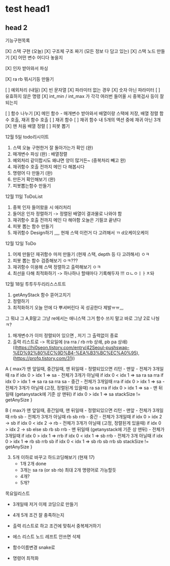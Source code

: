 # test head1
## head 2

기능구현목록

[X] 스택 구현 (오늘)
    [X] 구조체 구조 짜기 (모든 정보 다 담고 있는)
    [X] 스택 노드 만들기
    [X] 어떤 변수 어디다 놓을지

[X] 인자 받아와서 파싱

[X] ra rb 뭐시기등 만들기

[ ] 예외처리 (내일)
    [X] 빈 문자열
    [X] 파라미터 없는 경우
    [X] 숫자 아닌 파라미터
    [ ] 유효하지 않은 명령
    [X] int_min / int_max 가 각각 여러번 들어올 시 중복검사 등이 잘 되는지

[ ] 함수 나누기
    [X] 메인 함수 - 매개변수 받아와서 배열이랑 스택에 저장, 배열 정렬 함수 호출, 재귀 함수 호출
    [ ] 재귀 함수
    [ ] 재귀 함수 내 5개의 액션 중에 재귀 아닌 3개
    [X] 맨 처음 배열 정렬
    [ ] 피봇 뽑기


12월 5일 todo리시이트
1. 스택 오늘 구현한거 잘 돌아가는가 확인 (완)
2. 매개변수 파싱 (완) : 배열정렬
3. 예외처리 같이합시도 왜냐면 양이 많거든~ (중복처리 빼고 완)
4. 재귀함수 호출 전까지 메인 다 해봅시다
5. 명령어 다 만들기 (완)
6. 만든거 확인해보기 (완)
7. 피봇뽑는함수 만들기

12월 11일 ToDoList
1. 중복 인자 들어왔을 시 에러처리
2. 들어온 인자 정렬하기 -> 정렬된 배열이 결과물로 나와야 함
3. 재귀함수 호출 전까지 메인 다 해야함 오늘은 기필코 끝낸다
4. 피봇 뽑는 함수 만들기
5. 재귀함수 Design하기 ,,,, 현재 스택 이런거 다 고려해서 ㄲ d오케이오케이

12월 12일 ToDo
1. 어제 만들던 재귀함수 마저 만들기 (현재 스택, depth 등 다 고려해서) ㅇㅋ
2. 피봇 뽑는 함수 검증해보기 ㅇㅋ???
3. 재귀함수 이용해 스택 정렬하고 출력해보기 ㅇㅋ
4. 최선을 다해 최적화하기 -> 하나하나 할때마다 기록해두자 !!! ㅁㄴㅇㅣㅏㅈ돠

12월  18일  투투두두리리스스트트
1. getAnyStack 함수 뜯어고치기
2. 정렬하기
3. 최적화하기
오늘 안에 다 뿌셔버린다 꼭 성공한다 제발ㅠㅠ,,,


그 뭐냐 그 A,B말고 그냥 re에서는 애니스택 그거 함수 쓰지 말고 바로 그냥 2로 나눵ㅋ?

1. 매개변수가 이미 정렬되어 있으면 , 저기 그 출력없이 종료
2. 출력 리스트로 -> 목요일에 (ra rra / rb rrb 상쇄, pb pa 상쇄)
((https://hi0seon.tistory.com/entry/42Seoul-pushswap-%ED%92%80%EC%9D%B4-%EA%B3%BC%EC%A0%95), 
(https://profq.tistory.com/31))

A
{
    max가 맨 앞일때, 중간일때, 맨 뒤일때
    - 정렬되있으면 리턴
    - 맨앞
        - 전체가 3개일때
            ra
            if idx 0 > idx 1 => sa
        - 전체가 3개가 아닐때
            if idx 0 < idx 1 => sa ra sa rra
            if idx 0 > idx 1 => sa ra sa rra sa
    - 중간
        - 전체가 3개일때
            rra
            if idx 0 > idx 1 => sa
        - 전체가 3개가 아닐때 (고정, 정렬된게 있을때)
            ra
            sa
            rra
            if idx 0 > idx 1 => sa
    - 맨 뒤일때 (getanystack에 기준 상 맨뒤)
        if idx 0 > idx 1 => sa
    stackSize != getAnySize
}

B
{
    max가 맨 앞일때, 중간일때, 맨 뒤일때
    - 정렬되있으면 리턴
    - 맨앞
        - 전체가 3개일때
            rrb
            sb
        - 전체가 3개가 아닐때
            rb
            sb
            rrb
    - 중간
        - 전체가 3개일때
            if idx 0 > idx 2 -> sb
            if idx 0 < idx 2 -> rb
        - 전체가 3개가 아닐때 (고정, 정렬된게 있을때)
            if idx 0 > idx 2 -> sb
            else
                sb
                rb
                sb
                rrb
    - 맨 뒤일때 (getanystack에 기준 상 맨뒤)
        - 전체가 3개일때
            if idx 0 > idx 1 => rrb
            if idx 0 < idx 1 => sb rrb
        - 전체가 3개 아닐때
            if idx 0 > idx 1 => rb sb rrb sb
            if idx 0 < idx 1 => sb rb sb rrb sb
    stackSize != getAnySize
}

3. 5개 이하로 바꾸고 하드코딩해보기 (현재 17)
    - 1개 2개 done
    - 3개는 sa ra (or sb rb) 최대 2개 명령어로 가능할듯
    - 4개?
    - 5개?

목요일리스트
- 3개일때 저거 이제 코딩으로 만들기
- 4개 5개 조건 잘 충족하는지
- 출력 리스트로 하고 조건에 맞춰서 중복제거하기





- 에스 리스트 노드 레프트 안쓰면 삭제
- 함수이름변경 snake로
- 명령어 최적화